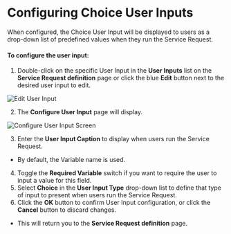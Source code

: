 # Configuring Choice User Inputs

When configured, the Choice User Input will be displayed to users as a drop-down list of predefined values when they run the Service Request.

#### To configure the user input:
1. Double-click on the specific User Input in the **User Inputs** list on the **Service Request definition** page or click the blue **Edit** button next to the desired user input to edit.

![Edit User Input](../../../Resources/Images/SM/Editing-User-Input.png "Edit User Input")

2. The **Configure User Input** page will display.

![Configure User Input Screen](../../../Resources/Images/SM/Setting-Up-User-Inputs_choice.png "Configure User Input Screen")

3. Enter the **User Input Caption** to display when users run the Service Request. 
  * By default, the Variable name is used.
4. Toggle the **Required Variable** switch if you want to require the user to input a value for this field.
5. Select **Choice** in the **User Input Type** drop-down list to define that type of input to present when users run the Service Request.
6. Click the **OK** button to confirm User Input configuration, or click the **Cancel** button to discard changes. 
  * This will return you to the **Service Request definition** page.
